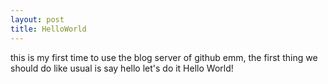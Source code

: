 ```yaml
---
layout: post
title: HelloWorld
---
```


this is my first time to use the blog server of github
emm, the first thing we should do like usual is say hello
let's do it
Hello World! 
